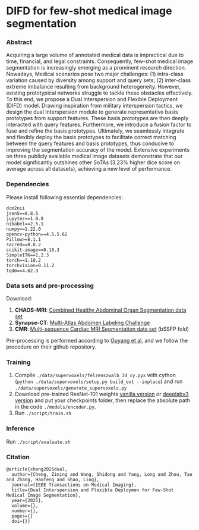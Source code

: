 # DIFD for few-shot medical image segmentation


### Abstract
Acquiring a large volume of annotated medical data is impractical due to time, financial, and legal constraints. Consequently, few-shot medical image segmentation is increasingly emerging as a prominent research direction. Nowadays, Medical scenarios pose two major challenges: (1) intra-class variation caused by diversity among support and query sets; (2) inter-class extreme imbalance resulting from background heterogeneity. However, existing prototypical networks struggle to tackle these obstacles effectively. To this end, we propose a Dual Interspersion and Flexible Deployment (DIFD) model. Drawing inspiration from military interspersion tactics, we design the dual Interspersion module to generate representative basis prototypes from support features. These basis prototypes are then deeply interacted with query features. Furthermore, we introduce a fusion factor to fuse and refine the basis prototypes. Ultimately, we seamlessly integrate and flexibly deploy the basis prototypes to facilitate correct matching between the query features and basis prototypes, thus conducive to improving the segmentation accuracy of the model. Extensive experiments on three publicly available medical image datasets demonstrate that our model significantly outshines other SoTAs (3.23\% higher dice score on average across all datasets), achieving a new level of performance.

### Dependencies
Please install following essential dependencies:
```
dcm2nii
json5==0.8.5
jupyter==1.0.0
nibabel==2.5.1
numpy==1.22.0
opencv-python==4.5.5.62
Pillow>=8.1.1
sacred==0.8.2
scikit-image==0.18.3
SimpleITK==1.2.3
torch==1.10.2
torchvision=0.11.2
tqdm==4.62.3
```

### Data sets and pre-processing
Download:
1) **CHAOS-MRI**: [Combined Healthy Abdominal Organ Segmentation data set](https://chaos.grand-challenge.org/)
2) **Synapse-CT**: [Multi-Atlas Abdomen Labeling Challenge](https://www.synapse.org/#!Synapse:syn3193805/wiki/218292)
3) **CMR**: [Multi-sequence Cardiac MRI Segmentation data set](https://zmiclab.github.io/projects/mscmrseg19/) (bSSFP fold)

Pre-processing is performed according to [Ouyang et al.](https://github.com/cheng-01037/Self-supervised-Fewshot-Medical-Image-Segmentation/tree/2f2a22b74890cb9ad5e56ac234ea02b9f1c7a535) and we follow the procedure on their github repository.

### Training
1. Compile `./data/supervoxels/felzenszwalb_3d_cy.pyx` with cython (`python ./data/supervoxels/setup.py build_ext --inplace`) and run `./data/supervoxels/generate_supervoxels.py` 
2. Download pre-trained ResNet-101 weights [vanilla version](https://download.pytorch.org/models/resnet101-63fe2227.pth) or [deeplabv3 version](https://download.pytorch.org/models/deeplabv3_resnet101_coco-586e9e4e.pth) and put your checkpoints folder, then replace the absolute path in the code `./models/encoder.py`.  
3. Run `./script/train.sh` 

### Inference
Run `./script/evaluate.sh` 

### Citation
```
@article{cheng2025dual,
  author={Cheng, Ziming and Wang, Shidong and Yang, Long and Zhou, Tao and Zhang, Haofeng and Shao, Ling},
  journal={IEEE Transactions on Medical Imaging}, 
  title={Dual Interspersion and Flexible Deploymen for Few-Shot Medical Image Segmentation}, 
  year={2025},
  volume={},
  number={},
  pages={}
  doi={}}
```
